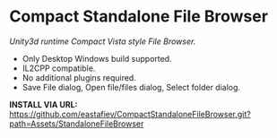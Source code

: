 # Compact Standalone File Browser
_Unity3d runtime Compact Vista style File Browser._  
- Only Desktop Windows build supported.  
- IL2CPP compatible. 
- No additional plugins required.  
 - Save File dialog, Open file/files dialog, Select folder dialog.

**INSTALL VIA URL:**  https://github.com/eastafiev/CompactStandaloneFileBrowser.git?path=Assets/StandaloneFileBrowser

